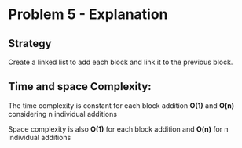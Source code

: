 # Problem 5 - Explanation

## Strategy
Create a linked list to add each block and link it to the previous block.

## Time and space Complexity:
The time complexity is constant for each block addition **O(1)** and **O(n)** considering n individual additions

Space complexity is also **O(1)** for each block addition and **O(n)** for n individual additions